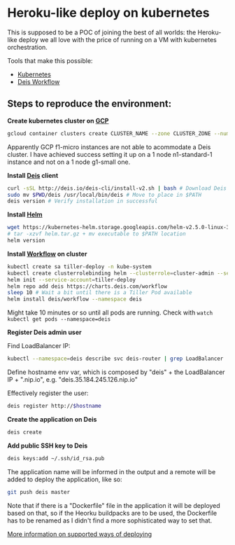 # Heroku-like deploy on kubernetes

This is supposed to be a POC of joining the best of all worlds: the Heroku-like deploy we all love with the price of running on a VM with kubernetes orchestration.

Tools that make this possible:
- [Kubernetes](https://github.com/kubernetes/kubernetes)
- [Deis Workflow](https://github.com/deis/workflow)

## Steps to reproduce the environment:

**Create kubernetes cluster on [GCP](https://cloud.google.com/)**
``` bash
gcloud container clusters create CLUSTER_NAME --zone CLUSTER_ZONE --num-nodes=3 --machine-type=n1-standard-1
```
Apparently GCP f1-micro instances are not able to acommodate a Deis cluster. I have achieved success setting it up on a 1 node n1-standard-1 instance and not on a 1 node g1-small one.

**Install [Deis](https://github.com/deis/workflow) client**
``` bash
curl -sSL http://deis.io/deis-cli/install-v2.sh | bash # Download Deis
sudo mv $PWD/deis /usr/local/bin/deis # Move to place in $PATH
deis version # Verify installation in successful
```

**Install [Helm](https://github.com/kubernetes/helm)**
``` bash
wget https://kubernetes-helm.storage.googleapis.com/helm-v2.5.0-linux-386.tar.gz -O helm.tar.gz
# tar -xzvf helm.tar.gz + mv executable to $PATH location
helm version
```
**Install [Workflow](https://deis.com/docs/workflow/) on cluster**
``` bash
kubectl create sa tiller-deploy -n kube-system
kubectl create clusterrolebinding helm --clusterrole=cluster-admin --serviceaccount=kube-system:tiller-deploy
helm init --service-account=tiller-deploy
helm repo add deis https://charts.deis.com/workflow
sleep 10 # Wait a bit until there is a Tiller Pod available
helm install deis/workflow --namespace deis
```
Might take 10 minutes or so until all pods are running. Check with ```watch kubectl get pods --namespace=deis```

**Register Deis admin user**

Find LoadBalancer IP:
``` bash
kubectl --namespace=deis describe svc deis-router | grep LoadBalancer
```
Define hostname env var, which is composed by "deis" + the LoadBalancer IP + ".nip.io", e.g. "deis.35.184.245.126.nip.io"

Effectively register the user:
``` bash
deis register http://$hostname
```
**Create the application on Deis**
``` bash
deis create
```
**Add public SSH key to Deis**
``` bash
deis keys:add ~/.ssh/id_rsa.pub
```
The application name will be informed in the output and a remote will be added to deploy the application, like so:
``` bash
git push deis master
```
Note that if there is a "Dockerfile" file in the application it will be deployed based on that, so if the Heorku buildpacks are to be used, the Dockerfile has to be renamed as I didn't find a more sophisticated way to set that.

[More information on supported ways of deploying](https://deis.com/docs/workflow/applications/deploying-apps/)
